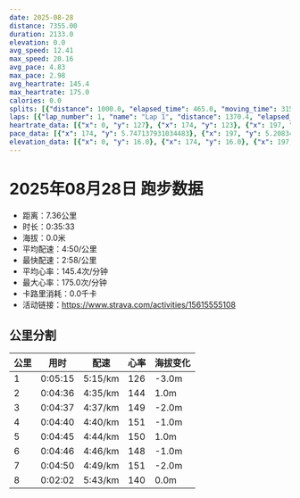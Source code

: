 ```yaml
---
date: 2025-08-28
distance: 7355.00
duration: 2133.0
elevation: 0.0
avg_speed: 12.41
max_speed: 20.16
avg_pace: 4.83
max_pace: 2.98
avg_heartrate: 145.4
max_heartrate: 175.0
calories: 0.0
splits: [{"distance": 1000.0, "elapsed_time": 465.0, "moving_time": 315.0, "average_speed": 3.17, "pace": 5.2576340694006305, "average_heartrate": 126.00952380952381, "elevation_difference": -3.0, "split_number": 1}, {"distance": 1002.0, "elapsed_time": 276.0, "moving_time": 276.0, "average_speed": 3.63, "pace": 4.591377410468319, "average_heartrate": 144.6340579710145, "elevation_difference": 1.0, "split_number": 2}, {"distance": 999.5, "elapsed_time": 277.0, "moving_time": 277.0, "average_speed": 3.61, "pace": 4.616814404432133, "average_heartrate": 149.59927797833936, "elevation_difference": -2.0, "split_number": 3}, {"distance": 998.5, "elapsed_time": 280.0, "moving_time": 280.0, "average_speed": 3.57, "pace": 4.668543417366947, "average_heartrate": 151.1107142857143, "elevation_difference": -1.0, "split_number": 4}, {"distance": 1001.0, "elapsed_time": 285.0, "moving_time": 285.0, "average_speed": 3.51, "pace": 4.748347578347579, "average_heartrate": 150.1859649122807, "elevation_difference": 1.0, "split_number": 5}, {"distance": 999.0, "elapsed_time": 296.0, "moving_time": 286.0, "average_speed": 3.49, "pace": 4.775558739255014, "average_heartrate": 148.83916083916083, "elevation_difference": -1.0, "split_number": 6}, {"distance": 1000.0, "elapsed_time": 290.0, "moving_time": 290.0, "average_speed": 3.45, "pace": 4.830927536231884, "average_heartrate": 151.3206896551724, "elevation_difference": -2.0, "split_number": 7}, {"distance": 355.0, "elapsed_time": 122.0, "moving_time": 122.0, "average_speed": 2.91, "pace": 5.7273883161512025, "average_heartrate": 140.5655737704918, "elevation_difference": 0.0, "split_number": 8}]
laps: [{"lap_number": 1, "name": "Lap 1", "distance": 1370.4, "elapsed_time": 578.0, "moving_time": 430.0, "average_speed": 3.19, "pace": 5.224670846394984, "average_heartrate": 127.89473684210526, "max_heartrate": 134, "start_date": "2025-08-28 19:48:00+00:00", "elevation_difference": 0.0}, {"lap_number": 2, "name": "Lap 2", "distance": 389.62, "elapsed_time": 81.0, "moving_time": 81.0, "average_speed": 4.81, "pace": 3.465010395010395, "average_heartrate": 151.2, "max_heartrate": 163, "start_date": "2025-08-28 19:57:40+00:00", "elevation_difference": 0.0}, {"lap_number": 3, "name": "Lap 3", "distance": 593.37, "elapsed_time": 190.0, "moving_time": 190.0, "average_speed": 3.12, "pace": 5.341891025641025, "average_heartrate": 145.5, "max_heartrate": 165, "start_date": "2025-08-28 19:59:01+00:00", "elevation_difference": 2.0}, {"lap_number": 4, "name": "Lap 4", "distance": 388.83, "elapsed_time": 77.0, "moving_time": 77.0, "average_speed": 5.05, "pace": 3.3003366336633664, "average_heartrate": 157.5, "max_heartrate": 170, "start_date": "2025-08-28 20:02:12+00:00", "elevation_difference": 0.0}, {"lap_number": 5, "name": "Lap 5", "distance": 578.28, "elapsed_time": 190.0, "moving_time": 190.0, "average_speed": 3.04, "pace": 5.482467105263157, "average_heartrate": 146.25, "max_heartrate": 167, "start_date": "2025-08-28 20:03:30+00:00", "elevation_difference": 0.0}, {"lap_number": 6, "name": "Lap 6", "distance": 392.63, "elapsed_time": 79.0, "moving_time": 79.0, "average_speed": 4.97, "pace": 3.353460764587525, "average_heartrate": 160.4, "max_heartrate": 171, "start_date": "2025-08-28 20:06:40+00:00", "elevation_difference": 0.0}, {"lap_number": 7, "name": "Lap 7", "distance": 589.54, "elapsed_time": 197.0, "moving_time": 197.0, "average_speed": 2.99, "pace": 5.574147157190635, "average_heartrate": 147.125, "max_heartrate": 172, "start_date": "2025-08-28 20:08:00+00:00", "elevation_difference": 0.0}, {"lap_number": 8, "name": "Lap 8", "distance": 390.42, "elapsed_time": 79.0, "moving_time": 79.0, "average_speed": 4.94, "pace": 3.3738259109311737, "average_heartrate": 159.0, "max_heartrate": 173, "start_date": "2025-08-28 20:11:17+00:00", "elevation_difference": 0.0}, {"lap_number": 9, "name": "Lap 9", "distance": 587.04, "elapsed_time": 199.0, "moving_time": 199.0, "average_speed": 2.95, "pace": 5.649728813559321, "average_heartrate": 146.375, "max_heartrate": 172, "start_date": "2025-08-28 20:12:37+00:00", "elevation_difference": 2.0}, {"lap_number": 10, "name": "Lap 10", "distance": 390.57, "elapsed_time": 78.0, "moving_time": 78.0, "average_speed": 5.01, "pace": 3.3266866267465067, "average_heartrate": 159.5, "max_heartrate": 172, "start_date": "2025-08-28 20:15:57+00:00", "elevation_difference": 0.0}, {"lap_number": 11, "name": "Lap 11", "distance": 580.27, "elapsed_time": 209.0, "moving_time": 201.0, "average_speed": 2.89, "pace": 5.767024221453286, "average_heartrate": 142.57142857142858, "max_heartrate": 152, "start_date": "2025-08-28 20:17:15+00:00", "elevation_difference": 0.0}, {"lap_number": 12, "name": "Lap 12", "distance": 391.95, "elapsed_time": 78.0, "moving_time": 78.0, "average_speed": 5.02, "pace": 3.3200597609561755, "average_heartrate": 160.0, "max_heartrate": 174, "start_date": "2025-08-28 20:20:44+00:00", "elevation_difference": 0.0}, {"lap_number": 13, "name": "Lap 13", "distance": 712.33, "elapsed_time": 248.0, "moving_time": 248.0, "average_speed": 2.87, "pace": 5.807212543554006, "average_heartrate": 146.44444444444446, "max_heartrate": 168, "start_date": "2025-08-28 20:22:03+00:00", "elevation_difference": 0.0}]
heartrate_data: [{"x": 0, "y": 127}, {"x": 174, "y": 123}, {"x": 197, "y": 122}, {"x": 220, "y": 127}, {"x": 244, "y": 121}, {"x": 267, "y": 128}, {"x": 290, "y": 129}, {"x": 314, "y": 122}, {"x": 337, "y": 123}, {"x": 360, "y": 126}, {"x": 383, "y": 128}, {"x": 407, "y": 129}, {"x": 430, "y": 131}, {"x": 452, "y": 128}, {"x": 475, "y": 131}, {"x": 497, "y": 134}, {"x": 520, "y": 134}, {"x": 542, "y": 134}, {"x": 565, "y": 133}, {"x": 586, "y": 132}, {"x": 600, "y": 150}, {"x": 616, "y": 154}, {"x": 632, "y": 157}, {"x": 647, "y": 163}, {"x": 663, "y": 165}, {"x": 689, "y": 156}, {"x": 713, "y": 147}, {"x": 737, "y": 140}, {"x": 759, "y": 143}, {"x": 783, "y": 138}, {"x": 806, "y": 137}, {"x": 829, "y": 138}, {"x": 852, "y": 140}, {"x": 867, "y": 144}, {"x": 882, "y": 159}, {"x": 897, "y": 165}, {"x": 911, "y": 167}, {"x": 925, "y": 170}, {"x": 951, "y": 167}, {"x": 976, "y": 155}, {"x": 1000, "y": 146}, {"x": 1023, "y": 144}, {"x": 1046, "y": 145}, {"x": 1069, "y": 141}, {"x": 1093, "y": 134}, {"x": 1117, "y": 138}, {"x": 1134, "y": 137}, {"x": 1149, "y": 160}, {"x": 1164, "y": 164}, {"x": 1178, "y": 170}, {"x": 1192, "y": 171}, {"x": 1216, "y": 172}, {"x": 1241, "y": 155}, {"x": 1267, "y": 149}, {"x": 1290, "y": 145}, {"x": 1314, "y": 141}, {"x": 1338, "y": 139}, {"x": 1362, "y": 137}, {"x": 1386, "y": 139}, {"x": 1405, "y": 137}, {"x": 1420, "y": 152}, {"x": 1435, "y": 165}, {"x": 1450, "y": 168}, {"x": 1465, "y": 173}, {"x": 1483, "y": 172}, {"x": 1510, "y": 158}, {"x": 1536, "y": 148}, {"x": 1560, "y": 138}, {"x": 1585, "y": 140}, {"x": 1609, "y": 139}, {"x": 1635, "y": 138}, {"x": 1659, "y": 138}, {"x": 1681, "y": 138}, {"x": 1696, "y": 145}, {"x": 1710, "y": 162}, {"x": 1725, "y": 168}, {"x": 1739, "y": 172}, {"x": 1754, "y": 172}, {"x": 1794, "y": 152}, {"x": 1818, "y": 144}, {"x": 1842, "y": 143}, {"x": 1866, "y": 143}, {"x": 1890, "y": 138}, {"x": 1916, "y": 138}, {"x": 1940, "y": 140}, {"x": 1965, "y": 141}, {"x": 1980, "y": 146}, {"x": 1995, "y": 161}, {"x": 2009, "y": 166}, {"x": 2024, "y": 172}, {"x": 2038, "y": 174}, {"x": 2064, "y": 168}, {"x": 2091, "y": 155}, {"x": 2118, "y": 142}, {"x": 2142, "y": 145}, {"x": 2167, "y": 142}, {"x": 2191, "y": 143}, {"x": 2218, "y": 142}, {"x": 2243, "y": 140}, {"x": 2268, "y": 141}]
pace_data: [{"x": 174, "y": 5.747137931034483}, {"x": 197, "y": 5.208343749999999}, {"x": 220, "y": 5.208343749999999}, {"x": 244, "y": 5.050515151515151}, {"x": 267, "y": 5.050515151515151}, {"x": 290, "y": 4.901970588235294}, {"x": 314, "y": 5.208343749999999}, {"x": 337, "y": 5.050515151515151}, {"x": 360, "y": 4.901970588235294}, {"x": 383, "y": 5.050515151515151}, {"x": 407, "y": 5.747137931034483}, {"x": 430, "y": 6.172851851851851}, {"x": 452, "y": 5.050515151515151}, {"x": 475, "y": 5.5555666666666665}, {"x": 497, "y": 5.050515151515151}, {"x": 520, "y": 5.050515151515151}, {"x": 542, "y": 5.208343749999999}, {"x": 565, "y": 5.376354838709677}, {"x": 586, "y": 3.4722291666666667}, {"x": 600, "y": 3.4722291666666667}, {"x": 616, "y": 3.4722291666666667}, {"x": 632, "y": 3.7037111111111107}, {"x": 647, "y": 3.401367346938775}, {"x": 663, "y": 4.629638888888889}, {"x": 689, "y": 5.208343749999999}, {"x": 713, "y": 5.5555666666666665}, {"x": 737, "y": 5.208343749999999}, {"x": 759, "y": 4.901970588235294}, {"x": 783, "y": 4.901970588235294}, {"x": 806, "y": 5.952392857142857}, {"x": 829, "y": 5.208343749999999}, {"x": 852, "y": 5.376354838709677}, {"x": 867, "y": 3.401367346938775}, {"x": 882, "y": 3.401367346938775}, {"x": 897, "y": 3.3333399999999997}, {"x": 911, "y": 3.2679803921568626}, {"x": 925, "y": 3.030309090909091}, {"x": 951, "y": 5.952392857142857}, {"x": 976, "y": 5.376354838709677}, {"x": 1000, "y": 5.208343749999999}, {"x": 1023, "y": 5.050515151515151}, {"x": 1046, "y": 5.5555666666666665}, {"x": 1069, "y": 5.208343749999999}, {"x": 1093, "y": 5.208343749999999}, {"x": 1117, "y": 5.208343749999999}, {"x": 1134, "y": 3.2679803921568626}, {"x": 1149, "y": 3.4722291666666667}, {"x": 1164, "y": 3.205134615384615}, {"x": 1178, "y": 3.205134615384615}, {"x": 1192, "y": 3.401367346938775}, {"x": 1216, "y": 6.944458333333333}, {"x": 1241, "y": 5.952392857142857}, {"x": 1267, "y": 5.747137931034483}, {"x": 1290, "y": 5.208343749999999}, {"x": 1314, "y": 5.376354838709677}, {"x": 1338, "y": 5.5555666666666665}, {"x": 1362, "y": 5.5555666666666665}, {"x": 1386, "y": 5.376354838709677}, {"x": 1405, "y": 3.2679803921568626}, {"x": 1420, "y": 3.4722291666666667}, {"x": 1435, "y": 3.4722291666666667}, {"x": 1450, "y": 3.205134615384615}, {"x": 1465, "y": 3.3333399999999997}, {"x": 1483, "y": 6.6666799999999995}, {"x": 1510, "y": 5.747137931034483}, {"x": 1536, "y": 5.952392857142857}, {"x": 1560, "y": 5.208343749999999}, {"x": 1585, "y": 5.376354838709677}, {"x": 1609, "y": 5.5555666666666665}, {"x": 1635, "y": 5.208343749999999}, {"x": 1659, "y": 5.208343749999999}, {"x": 1681, "y": 4.065048780487805}, {"x": 1696, "y": 3.401367346938775}, {"x": 1710, "y": 3.401367346938775}, {"x": 1725, "y": 3.205134615384615}, {"x": 1739, "y": 3.1446603773584902}, {"x": 1754, "y": 3.787886363636363}, {"x": 1794, "y": 31.565719696969694}, {"x": 1818, "y": 5.952392857142857}, {"x": 1842, "y": 5.208343749999999}, {"x": 1866, "y": 6.172851851851851}, {"x": 1890, "y": 4.761914285714285}, {"x": 1916, "y": 7.936523809523808}, {"x": 1940, "y": 5.747137931034483}, {"x": 1965, "y": 5.5555666666666665}, {"x": 1980, "y": 3.1446603773584902}, {"x": 1995, "y": 3.401367346938775}, {"x": 2009, "y": 3.2679803921568626}, {"x": 2024, "y": 3.205134615384615}, {"x": 2038, "y": 3.3333399999999997}, {"x": 2064, "y": 5.952392857142857}, {"x": 2091, "y": 6.172851851851851}, {"x": 2118, "y": 5.376354838709677}, {"x": 2142, "y": 5.747137931034483}, {"x": 2167, "y": 5.5555666666666665}, {"x": 2191, "y": 5.747137931034483}, {"x": 2218, "y": 5.5555666666666665}, {"x": 2243, "y": 5.376354838709677}, {"x": 2268, "y": 5.747137931034483}]
elevation_data: [{"x": 0, "y": 16.0}, {"x": 174, "y": 16.0}, {"x": 197, "y": 16.0}, {"x": 220, "y": 16.0}, {"x": 244, "y": 16.0}, {"x": 267, "y": 16.0}, {"x": 290, "y": 15.0}, {"x": 314, "y": 15.0}, {"x": 337, "y": 15.0}, {"x": 360, "y": 14.0}, {"x": 383, "y": 14.0}, {"x": 407, "y": 14.0}, {"x": 430, "y": 14.0}, {"x": 452, "y": 13.0}, {"x": 475, "y": 13.0}, {"x": 497, "y": 14.0}, {"x": 520, "y": 14.0}, {"x": 542, "y": 13.0}, {"x": 565, "y": 14.0}, {"x": 586, "y": 14.0}, {"x": 600, "y": 14.0}, {"x": 616, "y": 14.0}, {"x": 632, "y": 14.0}, {"x": 647, "y": 14.0}, {"x": 663, "y": 14.0}, {"x": 689, "y": 15.0}, {"x": 713, "y": 14.0}, {"x": 737, "y": 14.0}, {"x": 759, "y": 14.0}, {"x": 783, "y": 14.0}, {"x": 806, "y": 14.0}, {"x": 829, "y": 14.0}, {"x": 852, "y": 14.0}, {"x": 867, "y": 14.0}, {"x": 882, "y": 14.0}, {"x": 897, "y": 14.0}, {"x": 911, "y": 13.0}, {"x": 925, "y": 13.0}, {"x": 951, "y": 13.0}, {"x": 976, "y": 13.0}, {"x": 1000, "y": 12.0}, {"x": 1023, "y": 12.0}, {"x": 1046, "y": 12.0}, {"x": 1069, "y": 12.0}, {"x": 1093, "y": 12.0}, {"x": 1117, "y": 12.0}, {"x": 1134, "y": 12.0}, {"x": 1149, "y": 11.0}, {"x": 1164, "y": 12.0}, {"x": 1178, "y": 12.0}, {"x": 1192, "y": 11.0}, {"x": 1216, "y": 12.0}, {"x": 1241, "y": 11.0}, {"x": 1267, "y": 12.0}, {"x": 1290, "y": 11.0}, {"x": 1314, "y": 12.0}, {"x": 1338, "y": 12.0}, {"x": 1362, "y": 12.0}, {"x": 1386, "y": 12.0}, {"x": 1405, "y": 12.0}, {"x": 1420, "y": 12.0}, {"x": 1435, "y": 12.0}, {"x": 1450, "y": 12.0}, {"x": 1465, "y": 12.0}, {"x": 1483, "y": 12.0}, {"x": 1510, "y": 13.0}, {"x": 1536, "y": 13.0}, {"x": 1560, "y": 12.0}, {"x": 1585, "y": 12.0}, {"x": 1609, "y": 13.0}, {"x": 1635, "y": 13.0}, {"x": 1659, "y": 12.0}, {"x": 1681, "y": 12.0}, {"x": 1696, "y": 12.0}, {"x": 1710, "y": 12.0}, {"x": 1725, "y": 12.0}, {"x": 1739, "y": 12.0}, {"x": 1754, "y": 12.0}, {"x": 1794, "y": 12.0}, {"x": 1818, "y": 11.0}, {"x": 1842, "y": 11.0}, {"x": 1866, "y": 11.0}, {"x": 1890, "y": 11.0}, {"x": 1916, "y": 11.0}, {"x": 1940, "y": 10.0}, {"x": 1965, "y": 10.0}, {"x": 1980, "y": 10.0}, {"x": 1995, "y": 10.0}, {"x": 2009, "y": 10.0}, {"x": 2024, "y": 10.0}, {"x": 2038, "y": 10.0}, {"x": 2064, "y": 10.0}, {"x": 2091, "y": 10.0}, {"x": 2118, "y": 9.0}, {"x": 2142, "y": 9.0}, {"x": 2167, "y": 9.0}, {"x": 2191, "y": 9.0}, {"x": 2218, "y": 9.0}, {"x": 2243, "y": 9.0}, {"x": 2268, "y": 9.0}]
---
```


# 2025年08月28日 跑步数据

- 距离：7.36公里
- 时长：0:35:33
- 海拔：0.0米
- 平均配速：4:50/公里
- 最快配速：2:58/公里
- 平均心率：145.4次/分钟
- 最大心率：175.0次/分钟
- 卡路里消耗：0.0千卡
- 活动链接：https://www.strava.com/activities/15615555108

## 公里分割

| 公里 | 用时 | 配速 | 心率 | 海拔变化 |
|------|------|------|------|------|
| 1 | 0:05:15 | 5:15/km | 126 | -3.0m |
| 2 | 0:04:36 | 4:35/km | 144 | 1.0m |
| 3 | 0:04:37 | 4:37/km | 149 | -2.0m |
| 4 | 0:04:40 | 4:40/km | 151 | -1.0m |
| 5 | 0:04:45 | 4:44/km | 150 | 1.0m |
| 6 | 0:04:46 | 4:46/km | 148 | -1.0m |
| 7 | 0:04:50 | 4:49/km | 151 | -2.0m |
| 8 | 0:02:02 | 5:43/km | 140 | 0.0m |

